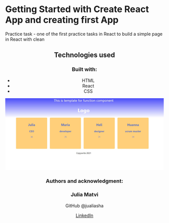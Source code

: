 # Getting Started with Create React App and creating first App

Practice task - one of the first practice tasks in React to build a simple page in React with clean

<Header>
<Main>
<Footer>

## Technologies used

### Built with:

- HTML
- React
- CSS

![Markdown Logo](Screenshot_1.jpg)

### Authors and acknowledgment:

### Julia Matvi

GitHub @jualiasha

[LinkedIn](www.linkedin.com/in/jualiasha)
